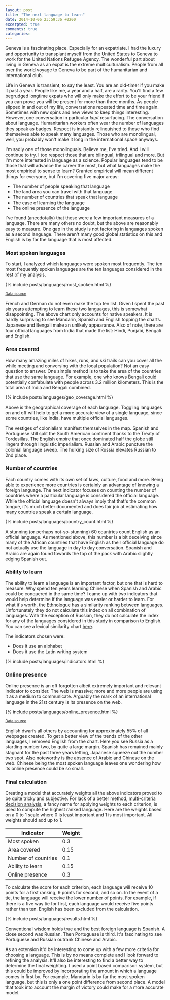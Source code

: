 ```yaml
---
layout: post
title: "The next language to learn"
date: 2014-10-06 23:59:36 +0200
excerpted: true
comments: true
categories:
---
```


Geneva is a fascinating place. Especially for an expatriate. I had the luxury and opportunity to transplant myself from the United States to Geneva to work for the United Nations Refugee Agency. The wonderful part about living in Geneva as an expat is the extreme multiculturalism. People from all over the world voyage to Geneva to be part of the humanitarian and international club.

<!-- more -->

Life in Geneva is transient, to say the least. You are an old-timer if you make it past a year. People like me, a year and a half, are a rarity. You'll find a few begrudged longtime expats who will only make the effort to be your friend if you can prove you will be present for more than three months. As people slipped in and out of my life, conversations repeated time and time again. Sometimes with new spins and new views to keep things interesting. However, one conversation in particular *kept* resurfacing. The conversation about language. Humanitarian workers often wear the number of languages they speak as badges. Respect is instantly relinquished to those who find themselves able to speak many languages. Those who are monolingual, well, you probably won't make it long in the international space anyways.

I'm sadly one of those monolinguals. Believe me, I've tried. And I will continue to try. I too respect those that are bilingual, trilingual and more. But I'm more interested in language as a science. Popular languages tend to be those that will advance the career the most, but what languages make the most empirical to sense to learn? Granted empirical will mean different things for everyone, but I'm covering five major areas:

* The number of people speaking that language
* The land area you can travel with that language
* The number of countries that speak that language
* The ease of learning the language
* The online presence of the language

I've found (anecdotally) that these were a few important measures of a language. There are many others no doubt, but the above are reasonably easy to measure. One gap in the study is not factoring in languages spoken as a second language. There aren't many good global statistics on this and English is by far the language that is most affected.

### Most spoken languages

To start, I analyzed which languages were spoken most frequently. The ten most frequently spoken languages are the ten languages considered in the rest of my analysis.

{% include posts/languages/most_spoken.html %}

<small>[Data source](http://en.wikipedia.org/wiki/List_of_languages_by_number_of_native_speakers)</small>

French and German do not even make the top ten list. Given I spent the past six years attempting to learn these two languages, this is somewhat disappointing. The above chart only accounts for native speakers. It is hardly surprising to see Mandarin, Spanish and English topping the charts. Japanese and Bengali make an unlikely appearance. Also of note, there are four official languages from India that made the list: Hindi, Punjabi, Bengali and English.

### Area covered

How many amazing miles of hikes, runs, and ski trails can you cover all the while meeting and conversing with the local population? Not an easy question to answer. One simple method is to take the area of the countries that use the same language. For example, one who knows Bengali could potentially confabulate with people across 3.2 million kilometers. This is the total area of India and Bengali combined.

{% include posts/languages/geo_coverage.html %}

Above is the geographical coverage of each language. Toggling languages on and off will help to get a more accurate view of a single language, since some countries, like India, have multiple official languages.

The vestiges of colonialism manifest themselves in the map. Spanish and Portuguese still split the South American continent thanks to the Treaty of Tordesillas. The English empire that once dominated half the globe still lingers through linguistic imperialism. Russian and Arabic puncture the colonial language sweep. The hulking size of Russia elevates Russian to 2nd place.

### Number of countries

Each country comes with its own set of laws, culture, food and more. Being able to experience more countries is certainly an advantage of knowing a foreign language. The next indicator focuses on counting the number of countries where a particular language is considered the official language. While the official language doesn't always imply that that's the common tongue, it's much better documented and does fair job at estimating how many countries speak a certain language.


{% include posts/languages/country_count.html %}

A stunning (or perhaps not-so-stunning) 60 countries count English as an official language. As mentioned above, this number is a bit deceiving since many of the African countries that have English as their official language do not actually use the language in day to day conversation. Spanish and Arabic are again found towards the top of the pack with Arabic slightly edging Spanish out.

### Ability to learn

The ability to learn a language is an important factor, but one that is hard to measure. Why spend ten years learning Chinese when Spanish and Arabic could be conquered in the same time? I came up with two indicators that would help determine if the language was easier or harder to learn. For what it's worth, the [Ethnologue](http://www.ethnologue.com/) has a similarity ranking between languages. Unfortunately they do not calculate this index on all combination of languages. With the exception of Russian, they do not calculate the index for any of the languages considered in this study in comparison to English. You can see a lexical similarity chart [here](http://en.wikipedia.org/wiki/Lexical_similarity).

The indicators chosen were:

* Does it use an alphabet
* Does it use the Latin writing system

{% include posts/languages/indicators.html %}

### Online presence

Online presence is an oft forgotten albeit extremely important and relevant indicator to consider. The web is massive; more and more people are using it as a medium to communicate. Arguably the mark of an international language in the 21st century is its presence on the web.

{% include posts/languages/online_presence.html %}

<small>[Data source](http://en.wikipedia.org/wiki/Languages_used_on_the_Internet)</small>

English dwarfs all others by accounting for approximately 55% of all webpages created. To get a better view of the trends of the other languages, I removed English from the chart. Here you see Russia as a startling number two, by quite a large margin. Spanish has remained mainly stagnant for the past three years letting, Japanese squeeze out the number two spot. Also noteworthy is the absence of  Arabic and Chinese on the web. Chinese being the most spoken language leaves one wondering how its online presence could be so small.

### Final calculation

Creating a model that accurately weights all the above indicators proved to be quite tricky and subjective. For lack of a better method, [multi-criteria decision analysis](http://en.wikipedia.org/wiki/Multiple-criteria_decision_analysis), a fancy name for applying weights to each criterion, is used to compute the highest ranked language. Here are the weights based on a 0 to 1 scale where 0 is least important and 1 is most important. All weights should add up to 1.

<div class="center">
<table>
  <thead>
    <tr>
      <th>Indicator</th>
      <th>Weight</th>
    </tr>
  </thead>
  <tbody>
    <tr>
      <td>Most spoken</td>
      <td>0.3</td>
    </tr>
    <tr>
      <td>Area covered</td>
      <td>0.15</td>
    </tr>
    <tr>
      <td>Number of countries</td>
      <td>0.1</td>
    </tr>
    <tr>
      <td>Ability to learn</td>
      <td>0.15</td>
    </tr>
    <tr>
      <td>Online presence</td>
      <td>0.3</td>
    </tr>
  </tbody>
</table>

</div>

To calculate the score for each criterion, each language will receive 10 points for a first ranking, 9 points for second, and so on. In the event of a tie, the language will receive the lower number of points. For example, if there is a five way tie for first, each language would receive five points rather than ten. English has been excluded from the calculation.

{% include posts/languages/results.html %}

Conventional wisdom holds true and the best foreign language is Spanish. A close second was Russian. Then Portuguese is third. It's fascinating to see Portuguese and Russian outrank Chinese and Arabic.

As an extension it'd be interesting to come up with a few more criteria for choosing a language. This is by no means complete and I look forward to refining the analysis. It'll also be interesting to find a better way to determine the final weighting. I used a point based comparison system, but this could be improved by incorporating the amount in which a language comes in first by. For example, Mandarin is by far the most spoken language, but this is only a one point difference from second place. A model that took into account the margin of victory could make for a more accurate model.


